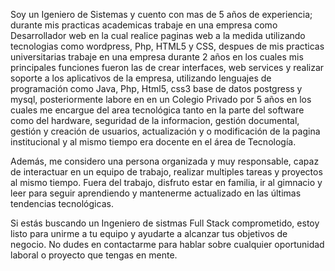 Soy un Igeniero de Sistemas y cuento con mas de 5 años de experiencia; durante mis practicas academicas trabaje en una empresa como Desarrollador web en la cual realice paginas web a la medida utilizando tecnologias como wordpress, Php, HTML5 y CSS, despues de mis practicas universitarias trabaje en una empresa durante 2 años en los cuales mis principales funciones fueron las de crear interfaces, web services y realizar soporte a los aplicativos de la empresa, utilizando lenguajes de programación como Java, Php, Html5, css3 base de datos postgress y mysql, posteriormente labore en en un Colegio Privado por 5 años en los cuales me encargue del area tecnológica tanto en la parte del software como del hardware, seguridad de la informacion, gestión documental, gestión y creación de usuarios, actualización y o modificación de la pagina institucional y al mismo tiempo era docente en el área de Tecnología.

Además, me considero una persona organizada y muy responsable, capaz de interactuar en un equipo de trabajo, realizar multiples tareas y proyectos al mismo tiempo. Fuera del trabajo, disfruto estar en familia, ir al gimnacio y leer para seguir aprendiendo y mantenerme actualizado en las últimas tendencias tecnológicas.

Si estás buscando un Ingeniero de sistmas Full Stack comprometido, estoy listo para unirme a tu equipo y ayudarte a alcanzar tus objetivos de negocio. No dudes en contactarme para hablar sobre cualquier oportunidad laboral o proyecto que tengas en mente.

<!--
**ingbryan1118/ingbryan1118** is a ✨ _special_ ✨ repository because its `README.md` (this file) appears on your GitHub profile.

Here are some ideas to get you started:

- 🔭 I’m currently working on ...
- 🌱 I’m currently learning ...
- 👯 I’m looking to collaborate on ...
- 🤔 I’m looking for help with ...
- 💬 Ask me about ...
- 📫 How to reach me: ...
- 😄 Pronouns: ...
- ⚡ Fun fact: ...
-->
